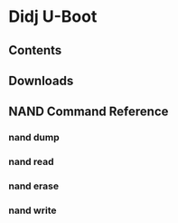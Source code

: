 # Didj U-Boot
## Contents
## Downloads
## NAND Command Reference
### nand dump
### nand read
### nand erase
### nand write
